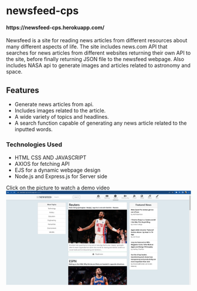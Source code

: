 <h1>newsfeed-cps </h1>
<h4>https://newsfeed-cps.herokuapp.com/</h4>

Newsfeed is a site for reading news articles from different resources about many different aspects of life.
The site includes news.com API that searches for news articles from different websites returning their own API to the site, before finally returning JSON file to the newsfeed webpage.
Also includes NASA api to generate images and articles related to astronomy and space.

<h2>Features</h2>
<ul>
<li>Generate news articles from api.</li>
<li>Includes images related to the article.</li>
<li>A wide variety of topics and headlines.</li>
<li>A search function capable of generating any news article related to the inputted words.</li>
</ul>

<h3>Technologies Used</h3>
<ul>
<li>HTML CSS AND JAVASCRIPT</li>
<li>AXIOS for fetching API</li>
<li>EJS for a dynamic webpage design</li>
<li>Node.js and Express.js for Server side</li>
</ul>

Click on the picture to watch a demo video
[![Watch the video](https://github.com/paulsgz/newsfeed-cps/blob/master/newsfeedSample.png?raw=true)](https://github.com/paulsgz/newsfeed-cps/blob/master/Newsfeed%20-%20Google%20Chrome%202022-12-02%2012-56-40.mp4?raw=true)

